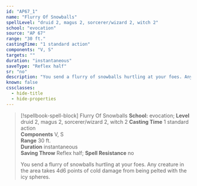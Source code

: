 ```yaml
---
id: "AP67_1"
name: "Flurry Of Snowballs"
spellLevel: "druid 2, magus 2, sorcerer/wizard 2, witch 2"
school: "evocation"
source: "AP 67"
range: "30 ft."
castingTime: "1 standard action"
components: "V, S"
targets: ""
duration: "instantaneous"
saveType: "Reflex half"
sr: "no"
description: "You send a flurry of snowballs hurtling at your foes. Any creature in the area takes 4d6 points of cold damage from being pelted with the icy spheres."
known: false
cssclasses:
  - hide-title
  - hide-properties
---
```


> [!spellbook-spell-block] Flurry Of Snowballs
> **School:** evocation; **Level** druid 2, magus 2, sorcerer/wizard 2, witch 2
> **Casting Time** 1 standard action  
> **Components** V, S  
> **Range** 30 ft.  
> **Duration** instantaneous  
> **Saving Throw** Reflex half; **Spell Resistance** no
> 
> You send a flurry of snowballs hurtling at your foes. Any creature in the area takes 4d6 points of cold damage from being pelted with the icy spheres.